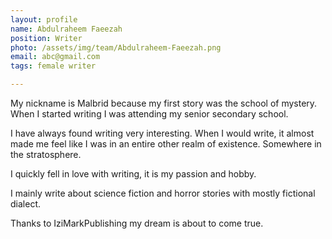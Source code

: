 ```yaml
---
layout: profile
name: Abdulraheem Faeezah
position: Writer
photo: /assets/img/team/Abdulraheem-Faeezah.png
email: abc@gmail.com
tags: female writer

---
```

My nickname is Malbrid because my first story was the school of mystery. When I started writing I was attending my senior secondary school.

I have always found writing very interesting. When I would write, it almost made me feel like I was in an entire other realm of existence. Somewhere in the stratosphere.

I quickly fell in love with writing, it is my passion and hobby.

I mainly write about science fiction and horror stories with mostly fictional dialect.

Thanks to IziMarkPublishing my dream is about to come true.

